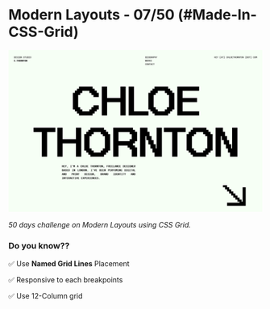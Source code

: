 # Modern Layouts - 07/50 (#Made-In-CSS-Grid)

![Screenshot](./assets/images/Layout-07-screenshot.png)

_50 days challenge on Modern Layouts using CSS Grid._

### Do you know??

✅ Use **Named Grid Lines** Placement

✅ Responsive to each breakpoints

✅ Use 12-Column grid
